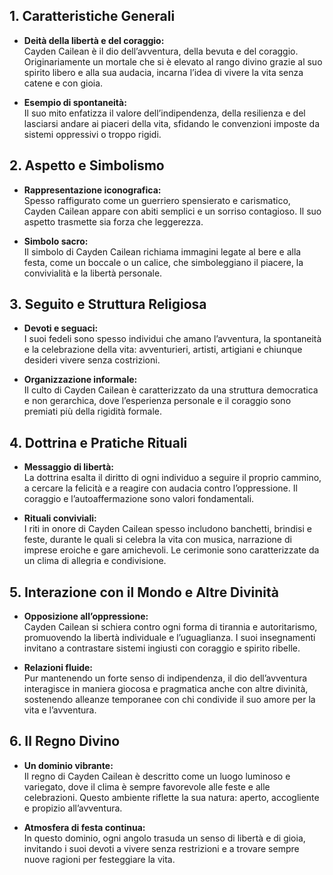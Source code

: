 ## 1. Caratteristiche Generali
- **Deità della libertà e del coraggio:**  
  Cayden Cailean è il dio dell’avventura, della bevuta e del coraggio. Originariamente un mortale che si è elevato al rango divino grazie al suo spirito libero e alla sua audacia, incarna l’idea di vivere la vita senza catene e con gioia.

- **Esempio di spontaneità:**  
  Il suo mito enfatizza il valore dell’indipendenza, della resilienza e del lasciarsi andare ai piaceri della vita, sfidando le convenzioni imposte da sistemi oppressivi o troppo rigidi.

## 2. Aspetto e Simbolismo
- **Rappresentazione iconografica:**  
  Spesso raffigurato come un guerriero spensierato e carismatico, Cayden Cailean appare con abiti semplici e un sorriso contagioso. Il suo aspetto trasmette sia forza che leggerezza.

- **Simbolo sacro:**  
  Il simbolo di Cayden Cailean richiama immagini legate al bere e alla festa, come un boccale o un calice, che simboleggiano il piacere, la convivialità e la libertà personale.

## 3. Seguito e Struttura Religiosa
- **Devoti e seguaci:**  
  I suoi fedeli sono spesso individui che amano l’avventura, la spontaneità e la celebrazione della vita: avventurieri, artisti, artigiani e chiunque desideri vivere senza costrizioni.
  
- **Organizzazione informale:**  
  Il culto di Cayden Cailean è caratterizzato da una struttura democratica e non gerarchica, dove l’esperienza personale e il coraggio sono premiati più della rigidità formale.

## 4. Dottrina e Pratiche Rituali
- **Messaggio di libertà:**  
  La dottrina esalta il diritto di ogni individuo a seguire il proprio cammino, a cercare la felicità e a reagire con audacia contro l’oppressione. Il coraggio e l’autoaffermazione sono valori fondamentali.

- **Rituali conviviali:**  
  I riti in onore di Cayden Cailean spesso includono banchetti, brindisi e feste, durante le quali si celebra la vita con musica, narrazione di imprese eroiche e gare amichevoli. Le cerimonie sono caratterizzate da un clima di allegria e condivisione.

## 5. Interazione con il Mondo e Altre Divinità
- **Opposizione all’oppressione:**  
  Cayden Cailean si schiera contro ogni forma di tirannia e autoritarismo, promuovendo la libertà individuale e l’uguaglianza. I suoi insegnamenti invitano a contrastare sistemi ingiusti con coraggio e spirito ribelle.

- **Relazioni fluide:**  
  Pur mantenendo un forte senso di indipendenza, il dio dell’avventura interagisce in maniera giocosa e pragmatica anche con altre divinità, sostenendo alleanze temporanee con chi condivide il suo amore per la vita e l’avventura.

## 6. Il Regno Divino
- **Un dominio vibrante:**  
  Il regno di Cayden Cailean è descritto come un luogo luminoso e variegato, dove il clima è sempre favorevole alle feste e alle celebrazioni. Questo ambiente riflette la sua natura: aperto, accogliente e propizio all’avventura.
  
- **Atmosfera di festa continua:**  
  In questo dominio, ogni angolo trasuda un senso di libertà e di gioia, invitando i suoi devoti a vivere senza restrizioni e a trovare sempre nuove ragioni per festeggiare la vita.
